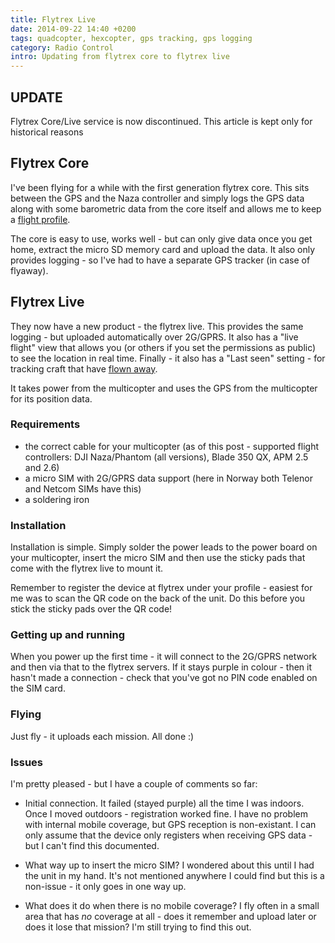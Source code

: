 ```yaml
---
title: Flytrex Live
date: 2014-09-22 14:40 +0200
tags: quadcopter, hexcopter, gps tracking, gps logging
category: Radio Control
intro: Updating from flytrex core to flytrex live
---
```


## UPDATE

Flytrex Core/Live service is now discontinued. This article is kept only for historical reasons

## Flytrex Core

I've been flying for a while with the first generation flytrex core.
This sits between the GPS and the Naza controller and simply logs the GPS data along with some barometric data from the
core itself and allows me to keep a [flight profile](http://www.flytrex.com/chrissearle/).

The core is easy to use, works well - but can only give data once you get home, extract the micro SD memory card and upload
the data. It also only provides logging - so I've had to have a separate GPS tracker (in case of flyaway).

## Flytrex Live

They now have a new product - the flytrex live. This provides
the same logging - but uploaded automatically over 2G/GPRS. It also has a "live flight" view that allows you (or others if you
set the permissions as public) to see the location in real time. Finally - it also has a "Last seen" setting - for tracking
craft that have [flown away](http://www.google.com/search?q=dji+flyaway).

It takes power from the multicopter and uses the GPS from the multicopter for its position data.

### Requirements

- the correct cable for your multicopter (as of this post - supported flight controllers: DJI Naza/Phantom (all versions),
  Blade 350 QX, APM 2.5 and 2.6)
- a micro SIM with 2G/GPRS data support (here in Norway both Telenor and Netcom SIMs have this)
- a soldering iron

### Installation

Installation is simple. Simply solder the power leads to the power board on your multicopter, insert the micro SIM and then
use the sticky pads that come with the flytrex live to mount it.

Remember to register the device at flytrex under your profile - easiest for me was to scan the QR code on the back of the unit.
Do this before you stick the sticky pads over the QR code!

### Getting up and running

When you power up the first time - it will connect to the 2G/GPRS network and then via that to the flytrex servers.
If it stays purple in colour - then it hasn't made a connection - check that you've got no PIN code enabled on the SIM card.

### Flying

Just fly - it uploads each mission. All done :)

### Issues

I'm pretty pleased - but I have a couple of comments so far:

- Initial connection. It failed (stayed purple) all the time I was indoors. Once I moved outdoors - registration worked fine.
  I have no problem with internal mobile coverage, but GPS reception is non-existant. I can only assume that the device only registers
  when receiving GPS data - but I can't find this documented.

- What way up to insert the micro SIM? I wondered about this until I had the unit in my hand. It's not mentioned anywhere
  I could find but this is a non-issue - it only goes in one way up.

- What does it do when there is no mobile coverage? I fly often in a small area that has _no_ coverage at all - does it remember
  and upload later or does it lose that mission? I'm still trying to find this out.

